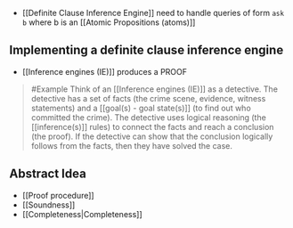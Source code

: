 - [[Definite Clause Inference Engine]] need to handle queries of form `ask b` where b is an [[Atomic Propositions (atoms)]]

## Implementing a definite clause inference engine
- [[Inference engines (IE)]] produces a PROOF
>	#Example 
>	Think of an [[Inference engines (IE)]] as a detective. 
>	The detective has a set of facts (the crime scene, evidence, witness statements) and a [[goal(s) - goal state(s)]] (to find out who committed the crime). 
>	The detective uses logical reasoning (the [[inference(s)]] rules) to connect the facts and reach a conclusion (the proof). 
>	If the detective can show that the conclusion logically follows from the facts, then they have solved the case.
## Abstract Idea
- [[Proof procedure]]
- [[Soundness]]
- [[Completeness|Completeness]]